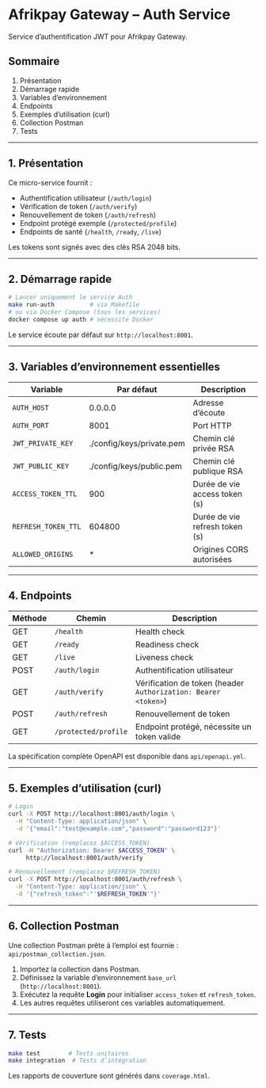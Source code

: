 # Afrikpay Gateway – Auth Service

Service d’authentification JWT pour Afrikpay Gateway.

## Sommaire
1. Présentation
2. Démarrage rapide
3. Variables d’environnement
4. Endpoints
5. Exemples d’utilisation (curl)
6. Collection Postman
7. Tests

---

## 1. Présentation
Ce micro-service fournit :
* Authentification utilisateur (`/auth/login`)
* Vérification de token (`/auth/verify`)
* Renouvellement de token (`/auth/refresh`)
* Endpoint protégé exemple (`/protected/profile`)
* Endpoints de santé (`/health`, `/ready`, `/live`)

Les tokens sont signés avec des clés RSA 2048 bits.

---

## 2. Démarrage rapide
```bash
# Lancer uniquement le service Auth
make run-auth          # via Makefile
# ou via Docker Compose (tous les services)
docker compose up auth # nécessite Docker
```
Le service écoute par défaut sur `http://localhost:8001`.

---

## 3. Variables d’environnement essentielles
| Variable | Par défaut | Description |
|----------|-----------|-------------|
| `AUTH_HOST` | 0.0.0.0 | Adresse d’écoute |
| `AUTH_PORT` | 8001 | Port HTTP |
| `JWT_PRIVATE_KEY` | ./config/keys/private.pem | Chemin clé privée RSA |
| `JWT_PUBLIC_KEY` | ./config/keys/public.pem | Chemin clé publique RSA |
| `ACCESS_TOKEN_TTL` | 900 | Durée de vie access token (s) |
| `REFRESH_TOKEN_TTL` | 604800 | Durée de vie refresh token (s) |
| `ALLOWED_ORIGINS` | * | Origines CORS autorisées |

---

## 4. Endpoints
| Méthode | Chemin | Description |
|---------|--------|-------------|
| GET | `/health` | Health check |
| GET | `/ready` | Readiness check |
| GET | `/live` | Liveness check |
| POST | `/auth/login` | Authentification utilisateur |
| GET | `/auth/verify` | Vérification de token (header `Authorization: Bearer <token>`) |
| POST | `/auth/refresh` | Renouvellement de token |
| GET | `/protected/profile` | Endpoint protégé, nécessite un token valide |

La spécification complète OpenAPI est disponible dans `api/openapi.yml`.

---

## 5. Exemples d’utilisation (curl)
```bash
# Login
curl -X POST http://localhost:8001/auth/login \
  -H "Content-Type: application/json" \
  -d '{"email":"test@example.com","password":"password123"}'

# Vérification (remplacez $ACCESS_TOKEN)
curl -H "Authorization: Bearer $ACCESS_TOKEN" \
     http://localhost:8001/auth/verify

# Renouvellement (remplacez $REFRESH_TOKEN)
curl -X POST http://localhost:8001/auth/refresh \
  -H "Content-Type: application/json" \
  -d '{"refresh_token":"'$REFRESH_TOKEN'"}'
```

---

## 6. Collection Postman
Une collection Postman prête à l’emploi est fournie : `api/postman_collection.json`.
1. Importez la collection dans Postman.
2. Définissez la variable d’environnement `base_url` (`http://localhost:8001`).
3. Exécutez la requête **Login** pour initialiser `access_token` et `refresh_token`.
4. Les autres requêtes utiliseront ces variables automatiquement.

---

## 7. Tests
```bash
make test        # Tests unitaires
make integration  # Tests d’intégration
```
Les rapports de couverture sont générés dans `coverage.html`.
